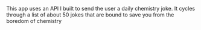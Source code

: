 This app uses an API I built to send the user a daily chemistry joke. It cycles through a list of about 50 jokes that are bound to save you from the boredom of chemistry

